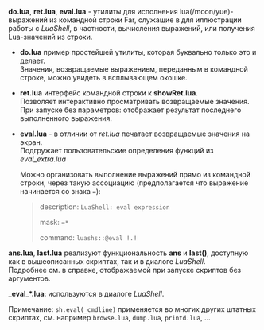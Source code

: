 ﻿**do.lua**, **ret.lua**, **eval.lua** - утилиты для исполнения lua(/moon/yue)-выражений из командной строки Far,
служащие в для иллюстрации работы с *LuaShell*, в частности, вычисления выражений,
или получения Lua-значений из строки.

- **do.lua** пример простейшей утилиты, которая буквально только это и делает.  
  Значения, возвращаемые выражением, переданным в командной строке, можно увидеть в всплывающем окошке.

- **ret.lua** интерфейс командной строки к **showRet.lua**.  
  Позволяет интерактивно просматривать возвращаемые значения.  
  При запуске без параметров: отображает результат последнего выполненного выражения.

- **eval.lua** - в отличии от *ret.lua* печатает возвращаемые значения на экран.  
  Подгружает пользовательские определения функций из *eval_extra.lua*

  Можно организовать выполнение выражений прямо из командной строки, через такую ассоциацию
  (предполагается что выражение начинается со знака `=`):
  
  > description:
  >   `LuaShell: eval expression`
  >
  > mask:
  >   `=*`
  >
  > command:
  >   `luashs::@eval !.!`


**ans.lua**, **last.lua** реализуют функциональность **ans** и **last()**,
доступную как в вышеописанных скриптах, так и в диалоге *LuaShell*.  
Подробнее см. в справке, отображаемой при запуске скриптов без аргументов.


**\_eval\_\*.lua**: используются в диалоге *LuaShell*.


Примечание:
`sh.eval(_cmdline)` применяется во многих других штатных скриптах, см. например
`browse.lua`, `dump.lua`, `printd.lua`, ...
